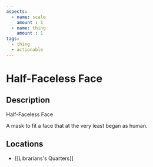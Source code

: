 ```yaml
---
aspects: 
  - name: scale
    amount : 1
  - name: thing
    amount : 1
tags:
  - thing
  - actionable
---
```


# Half-Faceless Face

## Description
Half-Faceless Face

A mask to fit a face that at the very least began as human.
## Locations
- [[Librarians's Quarters]]